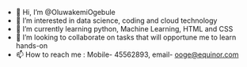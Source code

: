 - 👋 Hi, I’m @OluwakemiOgebule
- 👀 I’m interested in data science, coding and cloud technology
- 🌱 I’m currently learning python, Machine Learning, HTML and CSS
- 💞️ I’m looking to collaborate on tasks that will opportune me to learn hands-on
- 📫 How to reach me : Mobile- 45562893, email- ooge@equinor.com

<!---
OluwakemiOgebule/OluwakemiOgebule is a ✨ special ✨ repository because its `README.md` (this file) appears on your GitHub profile.
You can click the Preview link to take a look at your changes.
--->
